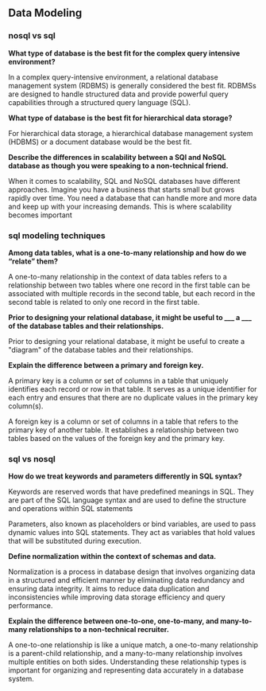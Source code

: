 ## Data Modeling

### nosql vs sql

**What type of database is the best fit for the complex query intensive environment?**

In a complex query-intensive environment, a relational database management system (RDBMS) is generally considered the best fit. RDBMSs are designed to handle structured data and provide powerful query capabilities through a structured query language (SQL).

**What type of database is the best fit for hierarchical data storage?**

For hierarchical data storage, a hierarchical database management system (HDBMS) or a document database would be the best fit.

**Describe the differences in scalability between a SQl and NoSQL database as though you were speaking to a non-technical friend.**

When it comes to scalability, SQL and NoSQL databases have different approaches. Imagine you have a business that starts small but grows rapidly over time. You need a database that can handle more and more data and keep up with your increasing demands. This is where scalability becomes important

### sql modeling techniques

**Among data tables, what is a one-to-many relationship and how do we “relate” them?**

A one-to-many relationship in the context of data tables refers to a relationship between two tables where one record in the first table can be associated with multiple records in the second table, but each record in the second table is related to only one record in the first table.

**Prior to designing your relational database, it might be useful to ___ a ___ of the database tables and their relationships.**


Prior to designing your relational database, it might be useful to create a "diagram" of the database tables and their relationships.

**Explain the difference between a primary and foreign key.**

A primary key is a column or set of columns in a table that uniquely identifies each record or row in that table. It serves as a unique identifier for each entry and ensures that there are no duplicate values in the primary key column(s).

A foreign key is a column or set of columns in a table that refers to the primary key of another table. It establishes a relationship between two tables based on the values of the foreign key and the primary key.

### sql vs nosql

**How do we treat keywords and parameters differently in SQL syntax?**

Keywords are reserved words that have predefined meanings in SQL. They are part of the SQL language syntax and are used to define the structure and operations within SQL statements

Parameters, also known as placeholders or bind variables, are used to pass dynamic values into SQL statements. They act as variables that hold values that will be substituted during execution.

**Define normalization within the context of schemas and data.**

Normalization is a process in database design that involves organizing data in a structured and efficient manner by eliminating data redundancy and ensuring data integrity. It aims to reduce data duplication and inconsistencies while improving data storage efficiency and query performance.

**Explain the difference between one-to-one, one-to-many, and many-to-many relationships to a non-technical recruiter.**

A one-to-one relationship is like a unique match, a one-to-many relationship is a parent-child relationship, and a many-to-many relationship involves multiple entities on both sides. Understanding these relationship types is important for organizing and representing data accurately in a database system.